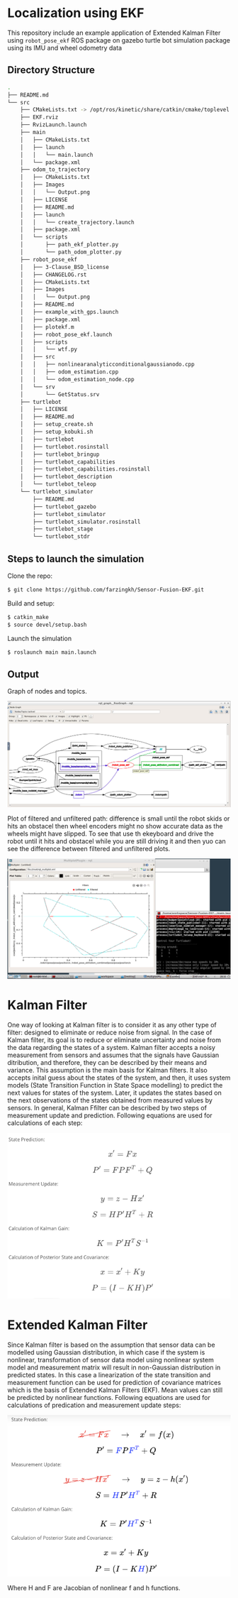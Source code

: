 # Localization using EKF
This repository include an example application of Extended Kalman Filter using  ```robot_pose_ekf```  ROS package on gazebo turtle bot simulation package using its IMU and wheel odometry data

## Directory Structure
```sh
.
├── README.md
└── src
    ├── CMakeLists.txt -> /opt/ros/kinetic/share/catkin/cmake/toplevel.cmake
    ├── EKF.rviz
    ├── RvizLaunch.launch
    ├── main
    │   ├── CMakeLists.txt
    │   ├── launch
    │   │   └── main.launch
    │   └── package.xml
    ├── odom_to_trajectory
    │   ├── CMakeLists.txt
    │   ├── Images
    │   │   └── Output.png
    │   ├── LICENSE
    │   ├── README.md
    │   ├── launch
    │   │   └── create_trajectory.launch
    │   ├── package.xml
    │   └── scripts
    │       ├── path_ekf_plotter.py
    │       └── path_odom_plotter.py
    ├── robot_pose_ekf
    │   ├── 3-Clause_BSD_license
    │   ├── CHANGELOG.rst
    │   ├── CMakeLists.txt
    │   ├── Images
    │   │   └── Output.png
    │   ├── README.md
    │   ├── example_with_gps.launch
    │   ├── package.xml
    │   ├── plotekf.m
    │   ├── robot_pose_ekf.launch
    │   ├── scripts
    │   │   └── wtf.py
    │   ├── src
    │   │   ├── nonlinearanalyticconditionalgaussianodo.cpp
    │   │   ├── odom_estimation.cpp
    │   │   └── odom_estimation_node.cpp
    │   └── srv
    │       └── GetStatus.srv
    ├── turtlebot
    │   ├── LICENSE
    │   ├── README.md
    │   ├── setup_create.sh
    │   ├── setup_kobuki.sh
    │   ├── turtlebot
    │   ├── turtlebot.rosinstall
    │   ├── turtlebot_bringup
    │   ├── turtlebot_capabilities
    │   ├── turtlebot_capabilities.rosinstall
    │   ├── turtlebot_description
    │   └── turtlebot_teleop
    └── turtlebot_simulator
        ├── README.md
        ├── turtlebot_gazebo
        ├── turtlebot_simulator
        ├── turtlebot_simulator.rosinstall
        ├── turtlebot_stage
        └── turtlebot_stdr
```

## Steps to launch the simulation

Clone the repo:
```sh
$ git clone https://github.com/farzingkh/Sensor-Fusion-EKF.git
```

Build and setup:
```sh
$ catkin_make
$ source devel/setup.bash
```
Launch the simulation
```sh
$ roslaunch main main.launch
```

## Output

Graph of nodes and topics.

![alt text](./images/graph.png)

Plot of filtered and unfiltered path: difference is small until the robot skids or hits an obstacel then wheel encoders might no show accurate data as the wheels might have slipped.  To see that use th ekeyboard and drive the robot until it hits and obstacel while you are still driving it and then yuo can see the difference between filtered and unfiltered plots.

![alt text](./images/plots.png)

# Kalman Filter

One way of looking at Kalman filter is to consider it as any other type of filter: designed to eliminate or reduce noise from signal. In the case of Kalman filter, its goal is to  reduce or eliminate uncertainty and noise from the data regarding the states of a system. Kalman filter accepts a noisy measurement from sensors and assumes that the signals have Gaussian ditribution, and therefore, they can be described by their means and variance. This assumption is the main basis for Kalman filters. It also accepts inital guess about the states of the system, and then, it uses system models (State Transition Function in State Space modelling) to predict the next values for states of the system. Later, it updates the states based on the next observations of the states obtained from measured values by sensors. In general, Kalman Ffilter can be described by two steps of measurement update and prediction. Following equations are used for calculations of each step:

![alt text](./images/equations.png)

# Extended Kalman Filter

Since Kalman filter is based on the assumption that sensor data can be modelled using Gaussian distribution, in which case if the system is nonlinear, transformation of sensor data model using nonlinear system model and measurement matrix will result in non-Gaussian distribution in predicted states. In this case a linearization of the state transition and measurement function can be used for prediction of covariance matrices which is the basis of Extended Kalman Filters (EKF). Mean values can still be predicted by nonlinear functions. Following equations are used for calculations of predication and measurement update steps:

![alt text](./images/equationsEKF.png)

Where H and F are Jacobian of nonlinear f and h functions.
